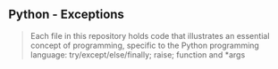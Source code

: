 ## Python - Exceptions
> Each file in this repository holds code that illustrates an essential concept of programming,
> specific to the Python programming language: try/except/else/finally; raise; function and *args